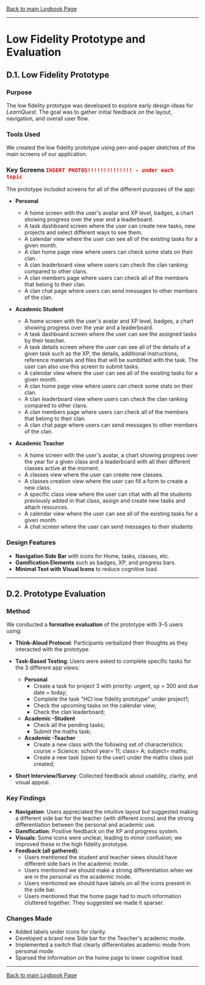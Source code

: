 [Back to main Logbook Page](../hci_logbook.md)

---

# Low Fidelity Prototype and Evaluation

## D.1. Low Fidelity Prototype

### Purpose  
The low fidelity prototype was developed to explore early design ideas for *LearnQuest*. The goal was to gather initial feedback on the layout, navigation, and overall user flow.

### Tools Used  
We created the low fidelity prototype using pen-and-paper sketches of the main screens of our application.

### Key Screens <code style="color : red">INSERT PHOTOS!!!!!!!!!!!!!! - under each topic</code>
The prototype included screens for all of the different purposes of the app:
- **Personal**
  - A home screen with the user's avatar and XP level, badges, a chart showing progress over the year and a leaderboard.
  - A task dashboard screen where the user can create new tasks, new projects and select different ways to see them.
  - A calendar view where the user can see all of the existing tasks for a given month.
  - A clan home page view where users can check some stats on their clan.
  - A clan leaderboard view where users can check the clan ranking compared to other clans.
  - A clan members page where users can check all of the members that belong to their clan.
  - A clan chat page where users can send messages to other members of the clan.

- **Academic Student**
  - A home screen with the user's avatar and XP level, badges, a chart showing progress over the year and a leaderboard.
  - A task dashboard screen where the user can see the assigned tasks by their teacher.
  - A task details screen where the user can see all of the details of a given task such as the XP, the details, additional instructions, reference materials and files that will be sumbitted with the task. The user can also use this screen to submit tasks.
  - A calendar view where the user can see all of the existing tasks for a given month.
  - A clan home page view where users can check some stats on their clan.
  - A clan leaderboard view where users can check the clan ranking compared to other clans.
  - A clan members page where users can check all of the members that belong to their clan.
  - A clan chat page where users can send messages to other members of the clan.

- **Academic Teacher**
  - A home screen with the user's avatar, a chart showing progress over the year for a given class and a leaderboard with all their different classes active at the moment.
  - A classes view where the user can create new classes.
  - A classes creation view where the user can fill a form to create a new class.
  - A specific class view where the user can chat with all the students previously added in that class, assign and create new tasks and attach resources.
  - A calendar view where the user can see all of the existing tasks for a given month.
  - A chat screen where the user can send messages to their students


### Design Features
- **Navigation Side Bar** with icons for Home, tasks, classes, etc.
- **Gamification Elements** such as badges, XP, and progress bars.
- **Minimal Text with Visual Icons** to reduce cognitive load.

---

## D.2. Prototype Evaluation

### Method  
We conducted a **formative evaluation** of the prototype with 3–5 users using:
- **Think-Aloud Protocol**: Participants verbalized their thoughts as they interacted with the prototype.
- **Task-Based Testing**: Users were asked to complete specific tasks for the 3 different app views:
  - **Personal**
    - Create a task for project 3 with priority: urgent, xp = 300 and due date = today;
    - Complete the task "HCI low fidelity prototype" under project1;
    - Check the upcoming tasks on the calendar view;
    - Check the clan leaderboard;
  - **Academic -Student**
    - Check all the pending tasks;
    - Submit the maths task;
  - **Academic -Teacher**
    - Create a new class with the following set of characteristics: course = Science; school year= 11; class= A; subject= maths;
    - Create a new task (open to the user) under the maths class just created;

- **Short Interview/Survey**: Collected feedback about usability, clarity, and visual appeal.

### Key Findings  
- **Navigation**: Users appreciated the intuitive layout but suggested making a different side bar for the teacher (with different icons) and the strong differentiation between the personal and academic use.
- **Gamification**: Positive feedback on the XP and progress system.
- **Visuals**: Some icons were unclear, leading to minor confusion; we improved these in the high fidelity prototype.
- **Feedback (all gathered)**: 
  - Users mentioned the student and teacher views should have different side bars in the academic mode.
  - Users mentioned we should make a strong differentiation when we are in the personal vs the academic mode.
  - Users mentioned we should have labels on all the icons present in the side bar.
  - Users mentioned that the home page had to much information cluttered together. They suggested we made it sparser.


### Changes Made  
- Added labels under icons for clarity.
- Developed a brand new Side bar for the Teacher's academic mode.
- Implemented a switch that clearly differentiates academic mode from personal mode.
- Sparsed the information on the home page to lower cognitive load.

---

[Back to main Logbook Page](../hci_logbook.md)
